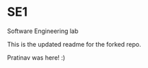 # SE1
Software Engineering lab 

This is the updated readme for the forked repo. 

Pratinav was here! :)
